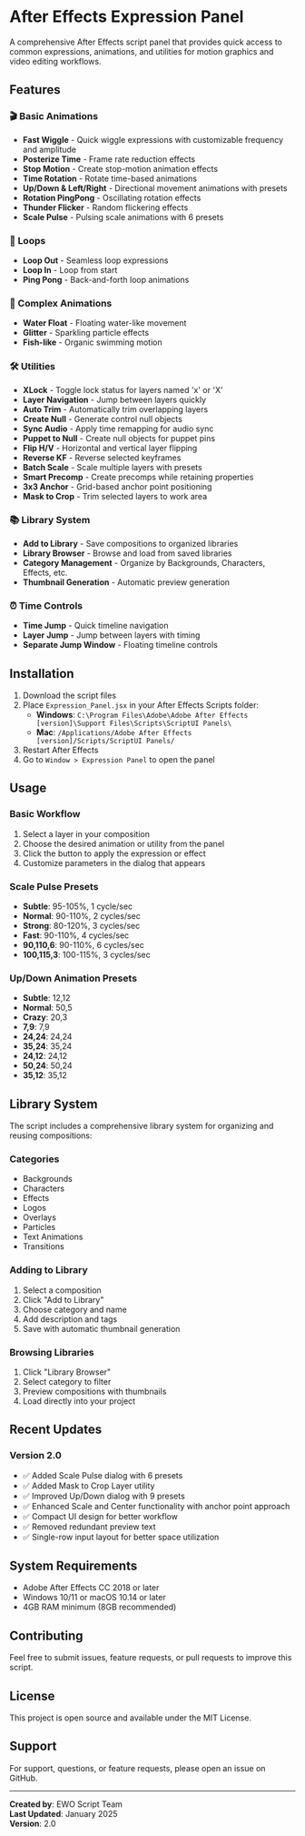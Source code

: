 # After Effects Expression Panel

A comprehensive After Effects script panel that provides quick access to common expressions, animations, and utilities for motion graphics and video editing workflows.

## Features

### 🎬 Basic Animations
- **Fast Wiggle** - Quick wiggle expressions with customizable frequency and amplitude
- **Posterize Time** - Frame rate reduction effects
- **Stop Motion** - Create stop-motion animation effects
- **Time Rotation** - Rotate time-based animations
- **Up/Down & Left/Right** - Directional movement animations with presets
- **Rotation PingPong** - Oscillating rotation effects
- **Thunder Flicker** - Random flickering effects
- **Scale Pulse** - Pulsing scale animations with 6 presets

### 🔄 Loops
- **Loop Out** - Seamless loop expressions
- **Loop In** - Loop from start
- **Ping Pong** - Back-and-forth loop animations

### 🎨 Complex Animations
- **Water Float** - Floating water-like movement
- **Glitter** - Sparkling particle effects
- **Fish-like** - Organic swimming motion

### 🛠️ Utilities
- **XLock** - Toggle lock status for layers named 'x' or 'X'
- **Layer Navigation** - Jump between layers quickly
- **Auto Trim** - Automatically trim overlapping layers
- **Create Null** - Generate control null objects
- **Sync Audio** - Apply time remapping for audio sync
- **Puppet to Null** - Create null objects for puppet pins
- **Flip H/V** - Horizontal and vertical layer flipping
- **Reverse KF** - Reverse selected keyframes
- **Batch Scale** - Scale multiple layers with presets
- **Smart Precomp** - Create precomps while retaining properties
- **3x3 Anchor** - Grid-based anchor point positioning
- **Mask to Crop** - Trim selected layers to work area

### 📚 Library System
- **Add to Library** - Save compositions to organized libraries
- **Library Browser** - Browse and load from saved libraries
- **Category Management** - Organize by Backgrounds, Characters, Effects, etc.
- **Thumbnail Generation** - Automatic preview generation

### ⏰ Time Controls
- **Time Jump** - Quick timeline navigation
- **Layer Jump** - Jump between layers with timing
- **Separate Jump Window** - Floating timeline controls

## Installation

1. Download the script files
2. Place `Expression_Panel.jsx` in your After Effects Scripts folder:
   - **Windows**: `C:\Program Files\Adobe\Adobe After Effects [version]\Support Files\Scripts\ScriptUI Panels\`
   - **Mac**: `/Applications/Adobe After Effects [version]/Scripts/ScriptUI Panels/`
3. Restart After Effects
4. Go to `Window > Expression Panel` to open the panel

## Usage

### Basic Workflow
1. Select a layer in your composition
2. Choose the desired animation or utility from the panel
3. Click the button to apply the expression or effect
4. Customize parameters in the dialog that appears

### Scale Pulse Presets
- **Subtle**: 95-105%, 1 cycle/sec
- **Normal**: 90-110%, 2 cycles/sec
- **Strong**: 80-120%, 3 cycles/sec
- **Fast**: 90-110%, 4 cycles/sec
- **90,110,6**: 90-110%, 6 cycles/sec
- **100,115,3**: 100-115%, 3 cycles/sec

### Up/Down Animation Presets
- **Subtle**: 12,12
- **Normal**: 50,5
- **Crazy**: 20,3
- **7,9**: 7,9
- **24,24**: 24,24
- **35,24**: 35,24
- **24,12**: 24,12
- **50,24**: 50,24
- **35,12**: 35,12

## Library System

The script includes a comprehensive library system for organizing and reusing compositions:

### Categories
- Backgrounds
- Characters
- Effects
- Logos
- Overlays
- Particles
- Text Animations
- Transitions

### Adding to Library
1. Select a composition
2. Click "Add to Library"
3. Choose category and name
4. Add description and tags
5. Save with automatic thumbnail generation

### Browsing Libraries
1. Click "Library Browser"
2. Select category to filter
3. Preview compositions with thumbnails
4. Load directly into your project

## Recent Updates

### Version 2.0
- ✅ Added Scale Pulse dialog with 6 presets
- ✅ Added Mask to Crop Layer utility
- ✅ Improved Up/Down dialog with 9 presets
- ✅ Enhanced Scale and Center functionality with anchor point approach
- ✅ Compact UI design for better workflow
- ✅ Removed redundant preview text
- ✅ Single-row input layout for better space utilization

## System Requirements

- Adobe After Effects CC 2018 or later
- Windows 10/11 or macOS 10.14 or later
- 4GB RAM minimum (8GB recommended)

## Contributing

Feel free to submit issues, feature requests, or pull requests to improve this script.

## License

This project is open source and available under the MIT License.

## Support

For support, questions, or feature requests, please open an issue on GitHub.

---

**Created by**: EWO Script Team  
**Last Updated**: January 2025  
**Version**: 2.0
